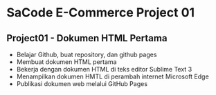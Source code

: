 # SaCode E-Commerce Project 01

## Project01 - Dokumen HTML Pertama

* Belajar Github, buat repository, dan github pages
* Membuat dokumen HTML pertama
* Bekerja dengan dokumen HTML di teks editor Sublime Text 3
* Menampilkan dokumen HMTL di perambah internet Microsoft Edge
* Publikasi dokumen web melalui GitHub Pages
